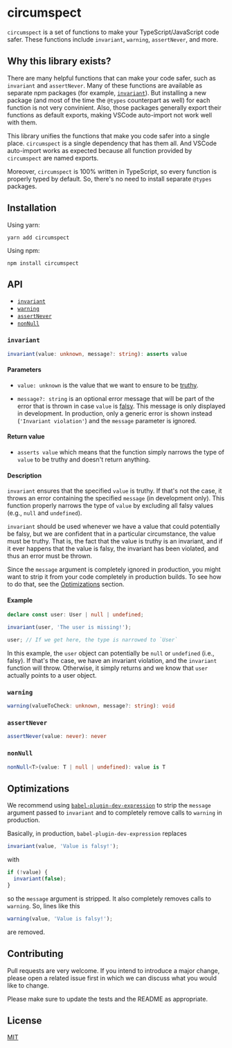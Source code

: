 # circumspect

`circumspect` is a set of functions to make your TypeScript/JavaScript code safer. These functions include `invariant`, `warning`, `assertNever`, and more.

## Why this library exists?

There are many helpful functions that can make your code safer, such as `invariant` and `assertNever`. Many of these functions are available as separate npm packages (for example, [`invariant`](https://www.npmjs.com/package/invariant)). But installing a new package (and most of the time the `@types` counterpart as well) for each function is not very convinient. Also, those packages generally export their functions as default exports, making VSCode auto-import not work well with them.

This library unifies the functions that make you code safer into a single place. `circumspect` is a single dependency that has them all. And VSCode auto-import works as expected because all function provided by `circumspect` are named exports.

Moreover, `circumspect` is 100% written in TypeScript, so every function is properly typed by default. So, there's no need to install separate `@types` packages.

## Installation

Using yarn:

```
yarn add circumspect
```

Using npm:

```
npm install circumspect
```

## API

- [`invariant`](#invariant)
- [`warning`](#warning)
- [`assertNever`](#assertnever)
- [`nonNull`](#nonnull)

### `invariant`

```ts
invariant(value: unknown, message?: string): asserts value
```

#### Parameters

- `value: unknown` is the value that we want to ensure to be [truthy](https://developer.mozilla.org/en-US/docs/Glossary/truthy).

- `message?: string` is an optional error message that will be part of the error that is thrown in case `value` is [falsy](https://developer.mozilla.org/en-US/docs/Glossary/Falsy). This message is only displayed in development. In production, only a generic error is shown instead (`'Invariant violation'`) and the `message` parameter is ignored.

#### Return value

- `asserts value` which means that the function simply narrows the type of `value` to be truthy and doesn't return anything.

#### Description

`invariant` ensures that the specified `value` is truthy. If that's not the case, it throws an error containing the specified `message` (in development only). This function properly narrows the type of `value` by excluding all falsy values (e.g., `null` and `undefined`).

`invariant` should be used whenever we have a value that could potentially be falsy, but we are confident that in a particular circumstance, the value must be truthy. That is, the fact that the value is truthy is an invariant, and if it ever happens that the value is falsy, the invariant has been violated, and thus an error must be thrown.

Since the `message` argument is completely ignored in production, you might want to strip it from your code completely in production builds. To see how to do that, see the [Optimizations](#optimizations) section.

#### Example

```ts
declare const user: User | null | undefined;

invariant(user, 'The user is missing!');

user; // If we get here, the type is narrowed to `User`
```

In this example, the `user` object can potentially be `null` or `undefined` (i.e., falsy). If that's the case, we have an invariant violation, and the `invariant` function will throw. Otherwise, it simply returns and we know that `user` actually points to a user object.

### `warning`

```ts
warning(valueToCheck: unknown, message?: string): void
```

### `assertNever`

```ts
assertNever(value: never): never
```

### `nonNull`

```ts
nonNull<T>(value: T | null | undefined): value is T
```

## Optimizations

We recommend using [`babel-plugin-dev-expression`](https://www.npmjs.com/package/babel-plugin-dev-expression) to strip the `message` argument passed to `invariant` and to completely remove calls to `warning` in production.

Basically, in production, `babel-plugin-dev-expression` replaces

```ts
invariant(value, 'Value is falsy!');
```

with

```ts
if (!value) {
  invariant(false);
}
```

so the `message` argument is stripped. It also completely removes calls to `warning`. So, lines like this

```ts
warning(value, 'Value is falsy!');
```

are removed.

## Contributing

Pull requests are very welcome. If you intend to introduce a major change, please open a related issue first in which we can discuss what you would like to change.

Please make sure to update the tests and the README as appropriate.

## License

[MIT](https://github.com/kyarik/circumspect/blob/master/LICENSE)
